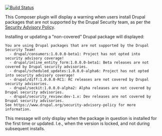 [![Build Status](https://travis-ci.org/grasmash/drupal-security-warning.svg?branch=master)](https://travis-ci.org/grasmash/drupal-security-warning)

This Composer plugin will display a warning when users install Drupal packages that are not supported by the Drupal Security team, as per the [Security Advisory Policy](https://www.drupal.org/security-advisory-policy).

Installing or updating a "non-covered" Drupal package will displayed:

    You are using Drupal packages that are not supported by the Drupal Security Team!
      - drupal/consumers:1.0.0.0-beta1: Project has not opted into security advisory coverage!
      - drupal/inline_entity_form:1.0.0.0-beta1: Beta releases are not covered by Drupal security advisories.
      - drupal/scheduled_updates:1.0.0.0-alpha6: Project has not opted into security advisory coverage!
      - drupal/diff:1.0.0.0-RC1: RC releases are not covered by Drupal security advisories.
      - drupal/seckit:1.0.0.0-alpha2: Alpha releases are not covered by Drupal security advisories.
      - drupal/security_review:dev-1.x: Dev releases are not covered by Drupal security advisories.
    See https://www.drupal.org/security-advisory-policy for more information.

This message will only display when the package in question is installed for the first time or updated. I.e., when the version is locked, and not during subsequent installs.

